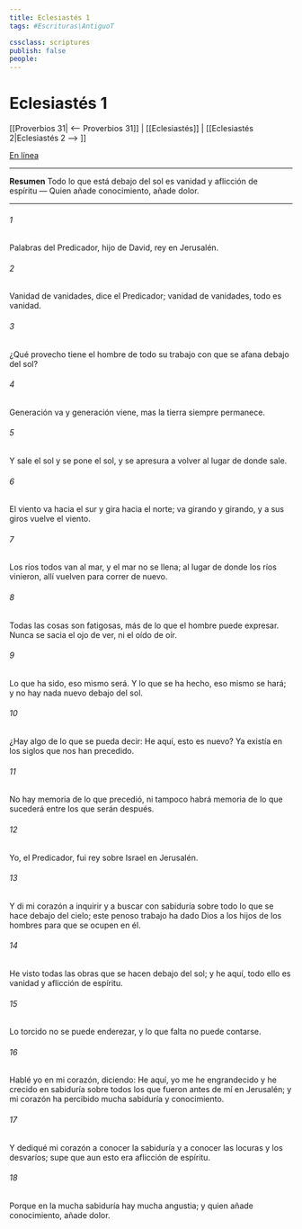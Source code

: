```yaml
---
title: Eclesiastés 1
tags: #Escrituras\AntiguoT

cssclass: scriptures
publish: false
people:
---
```


# Eclesiastés 1
[[Proverbios 31| <-- Proverbios 31]] | [[Eclesiastés]] | [[Eclesiastés 2|Eclesiastés 2 --> ]]

[En línea](https://churchofjesuschrist.org/study/scriptures/ot/eccl/1?lang=spa)

---
__Resumen__
Todo lo que está debajo del sol es vanidad y aflicción de espíritu — Quien añade conocimiento, añade dolor.

---
###### 1 
Palabras del Predicador, hijo de David, rey en Jerusalén.

###### 2 
Vanidad de vanidades, dice el Predicador; vanidad de vanidades, todo es vanidad.

###### 3 
¿Qué provecho tiene el hombre de todo su trabajo con que se afana debajo del sol?

###### 4 
Generación va y generación viene, mas la tierra siempre permanece.

###### 5 
Y sale el sol y se pone el sol, y se apresura a volver al lugar de donde sale.

###### 6 
El viento va hacia el sur y gira hacia el norte; va girando y girando, y a sus giros vuelve el viento.

###### 7 
Los ríos todos van al mar, y el mar no se llena; al lugar de donde los ríos vinieron, allí vuelven para correr de nuevo.

###### 8 
Todas las cosas son fatigosas, más de lo que el hombre puede expresar. Nunca se sacia el ojo de ver, ni el oído de oír.

###### 9 
Lo que ha sido, eso mismo será. Y lo que se ha hecho, eso mismo se hará; y no hay nada nuevo debajo del sol.

###### 10 
¿Hay algo de lo que se pueda decir: He aquí, esto es nuevo? Ya existía en los siglos que nos han precedido.

###### 11 
No hay memoria de lo que precedió, ni tampoco habrá memoria de lo que sucederá entre los que serán después.

###### 12 
Yo, el Predicador, fui rey sobre Israel en Jerusalén.

###### 13 
Y di mi corazón a inquirir y a buscar con sabiduría sobre todo lo que se hace debajo del cielo; este penoso trabajo ha dado Dios a los hijos de los hombres para que se ocupen en él.

###### 14 
He visto todas las obras que se hacen debajo del sol; y he aquí, todo ello es vanidad y aflicción de espíritu.

###### 15 
Lo torcido no se puede enderezar, y lo que falta no puede contarse.

###### 16 
Hablé yo en mi corazón, diciendo: He aquí, yo me he engrandecido y he crecido en sabiduría sobre todos los que fueron antes de mí en Jerusalén; y mi corazón ha percibido mucha sabiduría y conocimiento.

###### 17 
Y dediqué mi corazón a conocer la sabiduría y a conocer las locuras y los desvaríos; supe que aun esto era aflicción de espíritu.

###### 18 
Porque en la mucha sabiduría hay mucha angustia; y quien añade conocimiento, añade dolor.

